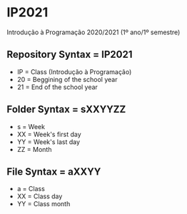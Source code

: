 # IP2021
Introdução à Programação 2020/2021 (1º ano/1º semestre)
## Repository Syntax = IP2021
* IP = Class (Introdução à Programação)
* 20 = Beggining of the school year
* 21 = End of the school year
## Folder Syntax = sXXYYZZ
* s = Week
* XX = Week's first day
* YY = Week's last day
* ZZ = Month
## File Syntax = aXXYY
* a = Class
* XX = Class day
* YY = Class month
